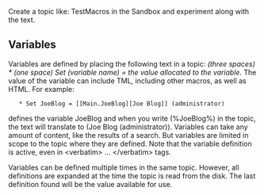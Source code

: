Create a topic like: TestMacros in the Sandbox and experiment along with the text.

## Variables	

Variables are defined by placing the following text in a topic: _(three spaces) \* (one space) Set (variable name) = the value allocated to the variable_. The value of the variable can include TML, including other macros, as well as HTML. For example:

```
   * Set JoeBlog = [[Main.JoeBlog][Joe Blog]] (administrator)
```

defines the variable JoeBlog and when you write (%JoeBlog%) in the topic, the text will translate to (Joe Blog (administrator)). Variables can take any amount of content, like the results of a search. But variables are limited in scope to the topic where they are defined. Note that the variable definition is active, even in &lt;verbatim&gt; ... &lt;/verbatim&gt; tags.

Variables can be defined multiple times in the same topic. However, all definitions are expanded at the time the topic is read from the disk. The last definition found will be the value available for use.